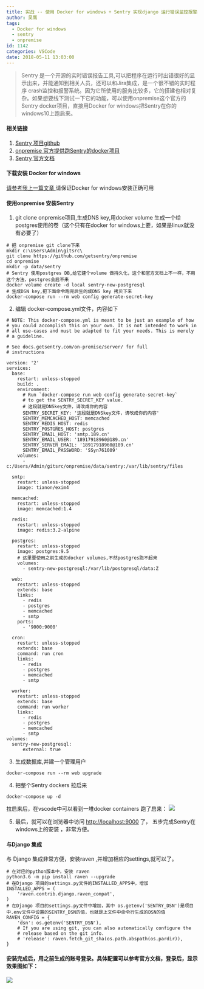 ```yaml
---
title: 实战 -- 使用 Docker for windows + Sentry 实现django 运行错误监控报警系统
author: 吴鹰
tags:
  - Docker for windows
  - sentry
  - onpremise
id: 1142
categories: VSCode
date: 2018-05-11 13:03:00
---
```

> Sentry 是一个开源的实时错误报告工具,可以把程序在运行时出错很好的显示出来，并能通知到相关人员，还可以和Jira集成，是一个很不错的实时程序 crash监控和报警系统。因为它所使用的服务比较多，它的搭建也相对复杂。如果想要线下测试一下它的功能，可以使用onpremise这个官方的Sentry docker项目，直接用Docker for windows把Sentry在你的windows10上跑启来。

#### 相关链接
1. [Sentry 项目github](https://github.com/getsentry/sentry)
2. [onpremise 官方提供跑Sentry的docker项目](https://github.com/getsentry/onpremise)
3. [Sentry 官方文档](https://docs.sentry.io/)

#### 下载安装 Docker for windows
[请参考我上一篇文章 ](https://m690.com/archives/1141/)
请保证Docker for windows安装正确可用

#### 使用onpremise 安装Sentry
1. git clone onpremise项目,生成DNS key,用docker volume 生成一个给postgres使用的卷（这个只有在docker for windows上要，如果是linux就没有必要了）
```
# 把 onpremise git clone下来 
mkdir c:\Users\Admin\gitsrc\
git clone https://github.com/getsentry/onpremise
cd onpremise
mkdir -p data/sentry
# Sentry 使用postgres DB,给它建个volume 做持久化，这个和官方文档上不一样，不用这个方法，postgres会启不来 
docker volume create -d local sentry-new-postgresql
# 生成DSN key,把下面命令跑完后生的成DNS key 拷贝下来
docker-compose run --rm web config generate-secret-key
```
2. 编辑 docker-compose.yml文件，内容如下
```
# NOTE: This docker-compose.yml is meant to be just an example of how
# you could accomplish this on your own. It is not intended to work in
# all use-cases and must be adapted to fit your needs. This is merely
# a guideline.

# See docs.getsentry.com/on-premise/server/ for full
# instructions

version: '2'
services:
  base:
    restart: unless-stopped
    build: .
    environment:
      # Run `docker-compose run web config generate-secret-key`
      # to get the SENTRY_SECRET_KEY value.
      # 这段就是DNSkey文件，请改成你的内容
      SENTRY_SECRET_KEY: '这段就是DNSkey文件，请改成你的内容'
      SENTRY_MEMCACHED_HOST: memcached
      SENTRY_REDIS_HOST: redis
      SENTRY_POSTGRES_HOST: postgres
      SENTRY_EMAIL_HOST: 'smtp.189.cn'
      SENTRY_EMAIL_USER: '18917918960@189.cn'
      SENTRY_SERVER_EMAIL: '18917918960@189.cn'
      SENTRY_EMAIL_PASSWORD: 'SSyn761009'
    volumes:
      - c:/Users/Admin/gitsrc/onpremise/data/sentry:/var/lib/sentry/files

  smtp:
    restart: unless-stopped
    image: tianon/exim4

  memcached:
    restart: unless-stopped
    image: memcached:1.4

  redis:
    restart: unless-stopped
    image: redis:3.2-alpine

  postgres:
    restart: unless-stopped
    image: postgres:9.5
    # 这里要使用之前生成的docker volumes,不然postgres跑不起来
    volumes:
      - sentry-new-postgresql:/var/lib/postgresql/data:Z

  web:
    restart: unless-stopped
    extends: base
    links:
      - redis
      - postgres
      - memcached
      - smtp
    ports:
      - '9000:9000'

  cron:
    restart: unless-stopped
    extends: base
    command: run cron
    links:
      - redis
      - postgres
      - memcached
      - smtp

  worker:
    restart: unless-stopped
    extends: base
    command: run worker
    links:
      - redis
      - postgres
      - memcached
      - smtp
volumes:
  sentry-new-postgresql:
      external: true
```

3. 生成数据库,并建一个管理用户
```
docker-compose run --rm web upgrade
```

4. 把整个Sentry dockers 拉启来
```
docker-compose up -d
```
拉启来后，在vscode中可以看到一堆docker containers 跑了启来：
![](/images/2018-05-11-18-02-20.png)

5. 最后，就可以在浏览器中访问 [http://localhost:9000](http://localhost:9000)  了， 五步完成Sentry在windows上的安装 ，非常方便。

#### 与Django 集成
与 Django 集成非常方便，安装raven ,并增加相应的settings,就可以了。
```
# 在对应的python版本中，安装 raven 
python3.6 -m pip install raven --upgrade
# 在Django 项目的settings.py文件的INSTALLED_APPS中，增加
INSTALLED_APPS = (
    'raven.contrib.django.raven_compat',
)
# 在Django 项目的settings.py文件中增加，其中 os.getenv('SENTRY_DSN')是项目中.env文件中设置的SENTRY_DSN的值，也就是上文件中命令行生成的DSN的值
RAVEN_CONFIG = {
    'dsn': os.getenv('SENTRY_DSN'),
    # If you are using git, you can also automatically configure the
    # release based on the git info.
    # 'release': raven.fetch_git_sha(os.path.abspath(os.pardir)),
}
```


#### 安装完成后，用之前生成的账号登录。具体配置可以参考官方文档，登录后，显示效果图如下：
![](/images/2018-05-11-17-40-36.png)



